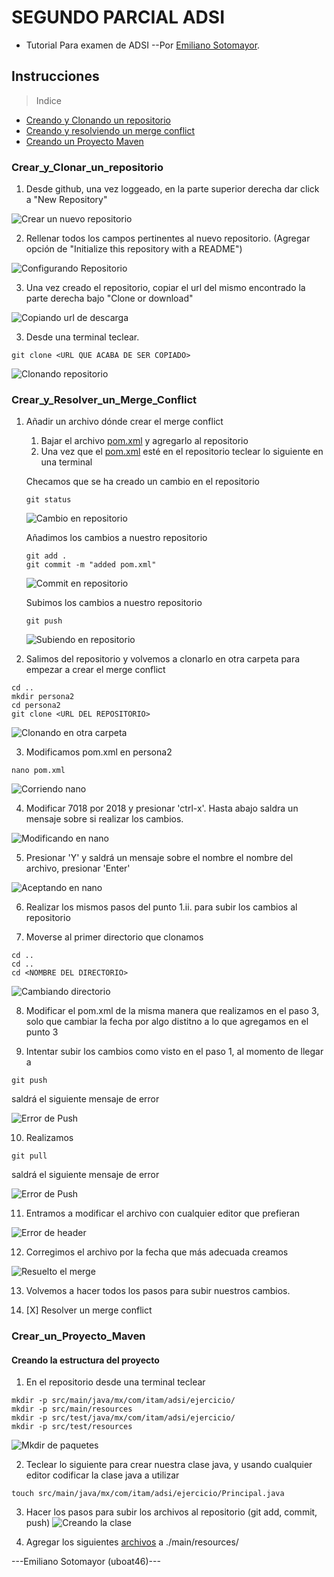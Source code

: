 # SEGUNDO PARCIAL ADSI
* Tutorial Para examen de ADSI
--Por [Emiliano Sotomayor](https://uboat46.com/).

## Instrucciones
> Indice

- [Creando y Clonando un repositorio](#crear_y_clonar_un_repositorio)
- [Creando y resolviendo un merge conflict](#crear_y_resolver_un_merge_conflict)
- [Creando un Proyecto Maven](#crear_un_proyecto_maven)

### Crear_y_Clonar_un_repositorio

1. Desde github, una vez loggeado, en la parte superior derecha dar click a "New Repository"

![Crear un nuevo repositorio](./images/newRepo.png)

2. Rellenar todos los campos pertinentes al nuevo repositorio. (Agregar opción de "Initialize this repository with a README")

![Configurando Repositorio](./images/createRepo.png)

3. Una vez creado el repositorio, copiar el url del mismo encontrado la parte derecha bajo "Clone or download" 

![Copiando url de descarga](./images/copyRepo.png)

3. Desde una terminal teclear.

````
git clone <URL QUE ACABA DE SER COPIADO>
````

![Clonando repositorio](./images/gitClone.png)

### Crear_y_Resolver_un_Merge_Conflict

1. Añadir un archivo dónde crear el merge conflict
    1. Bajar el archivo [pom.xml](./resources/pom.xml) y agregarlo al repositorio
    2. Una vez que el [pom.xml](./resources/pom.xml) esté en el repositorio teclear lo siguiente en una terminal

    Checamos que se ha creado un cambio en el repositorio
    ````
    git status
    ````
    ![Cambio en repositorio](./images/gitStatus.png)

    Añadimos los cambios a nuestro repositorio
    ````
    git add .
    git commit -m "added pom.xml"
    ````
    ![Commit en repositorio](./images/gitCommit.png)

    Subimos los cambios a nuestro repositorio
    ````
    git push
    ````
    ![Subiendo en repositorio](./images/gitPush.png)

2. Salimos del repositorio y volvemos a clonarlo en otra carpeta para empezar a crear el merge conflict

````
cd ..
mkdir persona2
cd persona2
git clone <URL DEL REPOSITORIO>
````
![Clonando en otra carpeta](./images/gitReClone.png)

3. Modificamos pom.xml en persona2

````
nano pom.xml
````
![Corriendo nano](./images/nano.png)

4. Modificar 7018 por 2018 y presionar 'ctrl-x'. Hasta abajo saldra un mensaje sobre si realizar los cambios.

![Modificando en nano](./images/nanoMod.png)

5. Presionar 'Y' y saldrá un mensaje sobre el nombre el nombre del archivo, presionar 'Enter'

![Aceptando en nano](./images/nanoEnter.png)

6. Realizar los mismos pasos del punto 1.ii. para subir los cambios al repositorio

7. Moverse al primer directorio que clonamos

````
cd ..
cd ..
cd <NOMBRE DEL DIRECTORIO>
````

![Cambiando directorio](./images/cdcd.png)

8. Modificar el pom.xml de la misma manera que realizamos en el paso 3, solo que cambiar la fecha por algo distitno a lo que agregamos en el punto 3

9. Intentar subir los cambios como visto en el paso 1, al momento de llegar a
````
git push
````
saldrá el siguiente mensaje de error

![Error de Push](./images/gitError.png)

10. Realizamos

````
git pull
````
saldrá el siguiente mensaje de error

![Error de Push](./images/gitPullE.png)

11. Entramos a modificar el archivo con cualquier editor que prefieran

![Error de header](./images/headerError.png)

12. Corregimos el archivo por la fecha que más adecuada creamos

![Resuelto el merge](./images/mergeResolve.png)

13. Volvemos a hacer todos los pasos para subir nuestros cambios.

14. [X] Resolver un merge conflict 


### Crear_un_Proyecto_Maven

#### Creando la estructura del proyecto

1. En el repositorio desde una terminal teclear

````
mkdir -p src/main/java/mx/com/itam/adsi/ejercicio/
mkdir -p src/main/resources
mkdir -p src/test/java/mx/com/itam/adsi/ejercicio/
mkdir -p src/test/resources
````

![Mkdir de paquetes](./images/mkdir.png)

2. Teclear lo siguiente para crear nuestra clase java, y usando cualquier editor codificar la clase java a utilizar

````
touch src/main/java/mx/com/itam/adsi/ejercicio/Principal.java
````
3. Hacer los pasos para subir los archivos al repositorio (git add, commit, push)
![Creando la clase](./images/touch.png)

4. Agregar los siguientes [archivos](./resources/) a ./main/resources/


 ---Emiliano Sotomayor (uboat46)--- 


